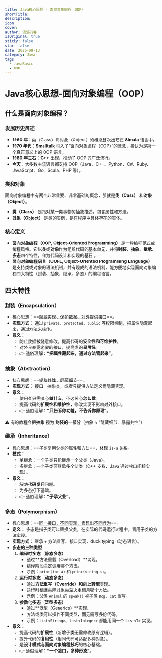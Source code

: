 ```yaml
---
title: Java核心思想 - 面向对象编程（OOP）
shortTitle:
description:
icon:
cover:
author: 流浪码客
isOriginal: true
sticky: false
star: false
date: 2025-09-13
category: Java
tags:
  - JavaBasic
  - OOP
---
```

# Java核心思想-面向对象编程（OOP）
## 什么是面向对象编程？
### 发展历史简述
- **1960 年**：类（Class）和对象（Object）的概念首次出现在 **Simula** 语言中。
- **1970 年代**：**Smalltalk** 引入了“面向对象编程（OOP）”的概念，被认为是第一个真正意义上的 OOP 语言。
- **1980 年左右**：**C++** 出现，推动了 OOP 的广泛流行。
- **今天**：大多数主流语言都支持 OOP（Java、C++、Python、C#、Ruby、JavaScript、Go、Scala、PHP 等）。
### 类和对象
面向对象编程中有两个非常重要、非常基础的概念，那就是**类（Cass）** 和**对象（Object）**。
* **类（Class）** 是指对某一类事物的抽象描述，包含属性和方法。
* **对象（Object）** 是类的实例，是在程序中具体存在的实体。
### 核心定义
* **面向对象编程（OOP, Object-Oriented Programming）** 是一种编程范式或编程风格。它以**类**或**对象**作为组织代码的基本单元，并将**封装**、**抽象**、**继承**、**多态**四个特性，作为代码设计和实现的基石 。
* **面向对象编程语言（OOPL, Object-Oriented Programming Language）** 是支持类或对象的语法机制，并有现成的语法机制，能方便地实现面向对象编程四大特性（封装、抽象、继承、多态）的编程语言。
## 四大特性
### 封装（Encapsulation）
-  核心思想：==<u>隐藏实现、保护数据、对外提供接口</u>==。
- **实现方式：** 通过 `private`、`protected`、`public` 等权限控制，把属性隐藏起来，通过方法来操作。
- **意义：**
	- 防止数据被随意修改，提高代码的**安全性和可维护性**。
	- 对外只暴露必要的接口，提高类的**易用性**。  
	- 👉 通俗理解：**“把属性藏起来，通过方法管起来”**。
### 抽象（Abstraction）
- 核心思想：==<u>提取共性，屏蔽细节</u>==。
- **实现方式：** 接口、抽象类，或者只提供方法定义而隐藏实现。
- **意义：**
	- 使用者只需关心**做什么**，不必关心**怎么做**。
	- 提高代码的**扩展性和维护性**，修改实现不影响对外接口。
	- 👉 通俗理解：**“只告诉你功能，不告诉你原理”**。

⚠️ 有的教程会把**抽象** 视为 **封装的一部分**（抽象 ≈ “隐藏细节、暴露共性”）
### 继承（Inheritance）
- 核心思想：==<u>子类复用父类的属性和方法</u>==，体现 `is-a` 关系。
- **模式：**
	- 单继承：一个子类只能继承一个父类（Java）。
	- 多继承：一个子类可继承多个父类（C++ 支持，Java 通过接口间接实现）。
-  **意义：**
	- 解决**代码复用**问题。
	- 为多态打下基础。
	- 👉 通俗理解：**“子承父业”**。
### 多态（Polymorphism）
- 核心思想：==<u>同一接口，不同实现，表现出不同行为</u>==。
- **定义：** 多态是指子类可以替换父类，在实际的代码运行过程中，调用子类的方法实现。
- **实现方式：** 继承 + 方法重写、接口实现、duck typing（动态语言）。
- **多态的三种类型：**
	1. **编译时多态（静态多态）**
	    - 通过**方法重载（Overload）**实现。
	    - 编译阶段决定调用哪个方法。
	    - 示例：`print(int a)` 和 `print(String s)`。
	2. **运行时多态（动态多态）**
	    - 通过**方法重写（Override）**和**向上转型**实现。
	    - 运行时根据实际对象类型决定调用哪个方法。
	    - 示例：父类 `Animal` 的 `speak()` 被子类 `Dog`、`Cat` 重写。
	3. **参数化多态（泛型多态）**
	    - 通过**泛型（Generics）**实现。
	    - 方法或类可以操作不同类型，而无需写多份代码。
	    - 示例：`List<String>`、`List<Integer>` 都能用同一个 `List<T>` 实现。
- **意义：**
	- 提高代码的**扩展性**（新增子类无需修改原有逻辑）。
	- 提升代码的**复用性**（相同代码可适配多种对象）。
	- 是**设计模式与面向对象编程技巧**的核心基础。
	- 👉 通俗理解：**“一个接口，多种形态”**。